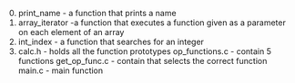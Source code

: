 0. print_name - a function that prints a name
1. array_iterator -a function that executes a function given as a parameter on each element of an array
2. int_index - a function that searches for an integer
3. calc.h - holds all the function prototypes
   op_functions.c - contain 5 functions
   get_op_func.c - contain that selects the correct function
   main.c - main function
